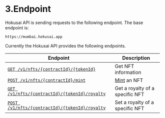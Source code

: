 # 3.Endpoint
Hokusai API is sending requests to the following endpoint. The base endpoint is:
```
https://mumbai.hokusai.app
```

Currently the Hokusai API provides the following endpoints.

|Endpoint|Description|
|--|--|
|[`GET /v1/nfts/{contractId}/{tokenId}`](nft/get)|Get NFT information|
|[`POST /v1/nfts/{contractId}/mint`](nft/mint)|[Mint](glosarry#Mint) an NFT|
|[`GET /v1/nfts/{contractId}/{tokenId}/royalty`](royalty/get)|Get a royalty of a specific NFT|
|[`POST /v1/nfts/{contractId}/{tokenId}/royalty`](royalty/set)|Set a royalty of a specific NFT|